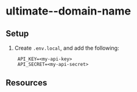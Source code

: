 # ultimate--domain-name



## Setup
1. Create `.env.local`, and add the following:

        API_KEY=<my-api-key>
        API_SECRET=<my-api-secret>



## Resources